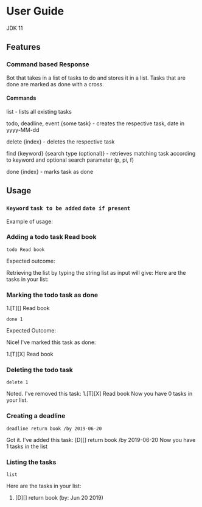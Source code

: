 # User Guide
JDK 11
## Features 

### Command based Response
Bot that takes in a list of tasks to do and stores it in a list. 
Tasks that are
done are marked as done with a cross. 
#### Commands
list - lists all existing tasks

todo, deadline, event {some task} - creates the respective task, date in yyyy-MM-dd

delete {index} - deletes the respective task

find {keyword} {search type (optional)} - retrieves matching task according to keyword 
and optional search parameter (p, pi, f)

done {index} - marks task as done

## Usage

### `Keyword` `task to be added` `date if present` 

Example of usage: 

### Adding a todo task Read book

`todo Read book`

Expected outcome:

Retrieving the list by typing the string list as input will give:
Here are the tasks in your list:

### Marking the todo task as done

1.[T][] Read book

`done 1`

Expected Outcome:

Nice! I've marked this task as done:

1.[T][X] Read book

### Deleting the todo task

`delete 1`

Noted. I've removed this task:
    1.[T][X] Read book
Now you have 0 tasks in your list.

### Creating a deadline

`deadline return book /by 2019-06-20`

Got it. I've added this task: [D][] return book /by 2019-06-20
Now you have 1 tasks in the list

### Listing the tasks

`list`

Here are the tasks in your list:
1. [D][] return book (by: Jun 20 2019)
